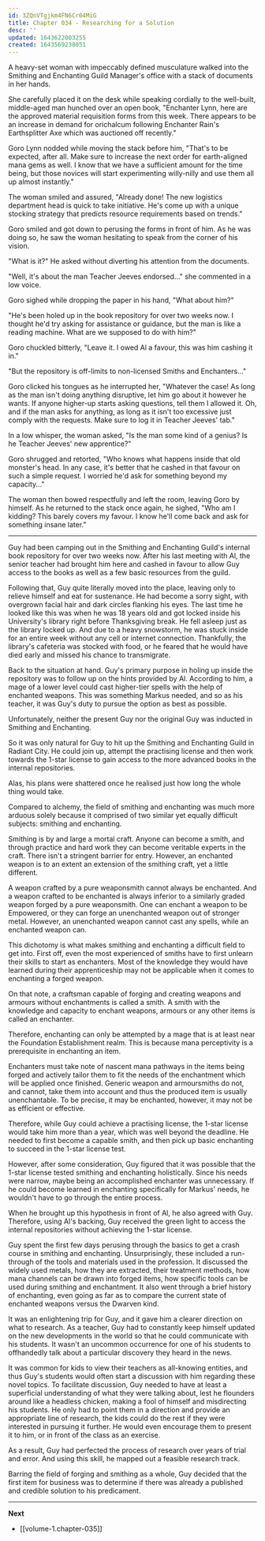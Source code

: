 ```yaml
---
id: 3ZQnVTgjkm4FN6Cr04MiG
title: Chapter 034 - Researching for a Solution
desc: ''
updated: 1643622003255
created: 1643569238051
---
```


A heavy-set woman with impeccably defined musculature walked into the Smithing and Enchanting Guild Manager's office with a stack of documents in her hands.

She carefully placed it on the desk while speaking cordially to the well-built, middle-aged man hunched over an open book, "Enchanter Lynn, here are the approved material requisition forms from this week. There appears to be an increase in demand for orichalcum following Enchanter Rain's Earthsplitter Axe which was auctioned off recently." 

Goro Lynn nodded while moving the stack before him, "That's to be expected, after all. Make sure to increase the next order for earth-aligned mana gems as well. I know that we have a sufficient amount for the time being, but those novices will start experimenting willy-nilly and use them all up almost instantly."

The woman smiled and assured, "Already done! The new logistics department head is quick to take initiative. He's come up with a unique stocking strategy that predicts resource requirements based on trends."

Goro smiled and got down to perusing the forms in front of him. As he was doing so, he saw the woman hesitating to speak from the corner of his vision.

"What is it?" He asked without diverting his attention from the documents.

"Well, it's about the man Teacher Jeeves endorsed..." she commented in a low voice.

Goro sighed while dropping the paper in his hand, "What about him?"

"He's been holed up in the book repository for over two weeks now. I thought he'd try asking for assistance or guidance, but the man is like a reading machine. What are we supposed to do with him?"

Goro chuckled bitterly, "Leave it. I owed Al a favour, this was him cashing it in."

"But the repository is off-limits to non-licensed Smiths and Enchanters..."

Goro clicked his tongues as he interrupted her, "Whatever the case! As long as the man isn't doing anything disruptive, let him go about it however he wants. If anyone higher-up starts asking questions, tell them I allowed it. Oh, and if the man asks for anything, as long as it isn't too excessive just comply with the requests. Make sure to log it in Teacher Jeeves' tab."

In a low whisper, the woman asked, "Is the man some kind of a genius? Is he Teacher Jeeves' new apprentice?"

Goro shrugged and retorted, "Who knows what happens inside that old monster's head. In any case, it's better that he cashed in that favour on such a simple request. I worried he'd ask for something beyond my capacity..."

The woman then bowed respectfully and left the room, leaving Goro by himself. As he returned to the stack once again, he sighed, "Who am I kidding? This barely covers my favour. I know he'll come back and ask for something insane later."

____

Guy had been camping out in the Smithing and Enchanting Guild's internal book repository for over two weeks now. After his last meeting with Al, the senior teacher had brought him here and cashed in favour to allow Guy access to the books as well as a few basic resources from the guild.

Following that, Guy quite literally moved into the place, leaving only to relieve himself and eat for sustenance. He had become a sorry sight, with overgrown facial hair and dark circles flanking his eyes. The last time he looked like this was when he was 18 years old and got locked inside his University's library right before Thanksgiving break. He fell asleep just as the library locked up. And due to a heavy snowstorm, he was stuck inside for an entire week without any cell or internet connection. Thankfully, the library's cafeteria was stocked with food, or he feared that he would have died early and missed his chance to transmigrate.

Back to the situation at hand. Guy's primary purpose in holing up inside the repository was to follow up on the hints provided by Al. According to him, a mage of a lower level could cast higher-tier spells with the help of enchanted weapons. This was something Markus needed, and so as his teacher, it was Guy's duty to pursue the option as best as possible.

Unfortunately, neither the present Guy nor the original Guy was inducted in Smithing and Enchanting.

So it was only natural for Guy to hit up the Smithing and Enchanting Guild in Radiant City. He could join up, attempt the practising license and then work towards the 1-star license to gain access to the more advanced books in the internal repositories.

Alas, his plans were shattered once he realised just how long the whole thing would take.

Compared to alchemy, the field of smithing and enchanting was much more arduous solely because it comprised of two similar yet equally difficult subjects: smithing and enchanting.

Smithing is by and large a mortal craft. Anyone can become a smith, and through practice and hard work they can become veritable experts in the craft. There isn't a stringent barrier for entry. However, an enchanted weapon is to an extent an extension of the smithing craft, yet a little different.

A weapon crafted by a pure weaponsmith cannot always be enchanted. And a weapon crafted to be enchanted is always inferior to a similarly graded weapon forged by a pure weaponsmith. One can enchant a weapon to be Empowered, or they can forge an unenchanted weapon out of stronger metal. However, an unenchanted weapon cannot cast any spells, while an enchanted weapon can.

This dichotomy is what makes smithing and enchanting a difficult field to get into. First off, even the most experienced of smiths have to first unlearn their skills to start as enchanters. Most of the knowledge they would have learned during their apprenticeship may not be applicable when it comes to enchanting a forged weapon.

On that note, a craftsman capable of forging and creating weapons and armours without enchantments is called a smith. A smith with the knowledge and capacity to enchant weapons, armours or any other items is called an enchanter.

Therefore, enchanting can only be attempted by a mage that is at least near the Foundation Establishment realm. This is because mana perceptivity is a prerequisite in enchanting an item.

Enchanters must take note of nascent mana pathways in the items being forged and actively tailor them to fit the needs of the enchantment which will be applied once finished. Generic weapon and armoursmiths do not, and cannot, take them into account and thus the produced item is usually unenchantable. To be precise, it may be enchanted, however, it may not be as efficient or effective.

Therefore, while Guy could achieve a practising license, the 1-star license would take him more than a year, which was well beyond the deadline. He needed to first become a capable smith, and then pick up basic enchanting to succeed in the 1-star license test.

However, after some consideration, Guy figured that it was possible that the 1-star license tested smithing and enchanting holistically. Since his needs were narrow, maybe being an accomplished enchanter was unnecessary. If he could become learned in enchanting specifically for Markus' needs, he wouldn't have to go through the entire process.

When he brought up this hypothesis in front of Al, he also agreed with Guy. Therefore, using Al's backing, Guy received the green light to access the internal repositories without achieving the 1-star license.

Guy spent the first few days perusing through the basics to get a crash course in smithing and enchanting. Unsurprisingly, these included a run-through of the tools and materials used in the profession. It discussed the widely used metals, how they are extracted, their treatment methods, how mana channels can be drawn into forged items, how specific tools can be used during smithing and enchantment. It also went through a brief history of enchanting, even going as far as to compare the current state of enchanted weapons versus the Dwarven kind.

It was an enlightening trip for Guy, and it gave him a clearer direction on what to research. As a teacher, Guy had to constantly keep himself updated on the new developments in the world so that he could communicate with his students. It wasn't an uncommon occurrence for one of his students to offhandedly talk about a particular discovery they heard in the news. 

It was common for kids to view their teachers as all-knowing entities, and thus Guy's students would often start a discussion with him regarding these novel topics. To facilitate discussion, Guy needed to have at least a superficial understanding of what they were talking about, lest he flounders around like a headless chicken, making a fool of himself and misdirecting his students. He only had to point them in a direction and provide an appropriate line of research, the kids could do the rest if they were interested in pursuing it further. He would even encourage them to present it to him, or in front of the class as an exercise.

As a result, Guy had perfected the process of research over years of trial and error. And using this skill, he mapped out a feasible research track.

Barring the field of forging and smithing as a whole, Guy decided that the first item for business was to determine if there was already a published and credible solution to his predicament.

____

**Next**
* [[volume-1.chapter-035]]